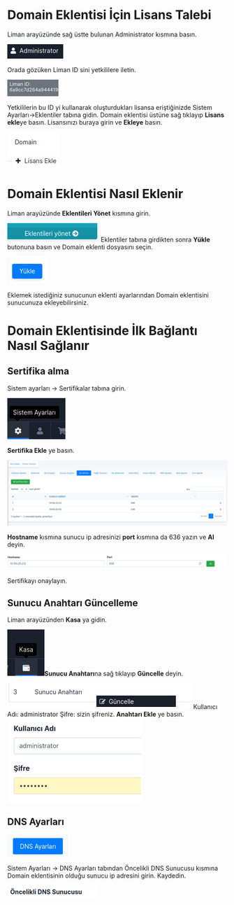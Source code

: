 # Domain Eklentisi İçin Lisans Talebi

Liman arayüzünde sağ üstte bulunan Administrator kısmına basın. 

<img src="./assets/13.png">

Orada gözüken Liman ID sini yetkililere iletin. 

<img src="./assets/14.png">

Yetkililerin bu ID yi kullanarak oluşturdukları lisansa eriştiğinizde Sistem Ayarları->Eklentiler tabına gidin. Domain eklentisi üstüne sağ tıklayıp **Lisans ekle**ye basın. Lisansınızı buraya girin ve **Ekleye** basın. 

<img src="./assets/3.png">

# Domain Eklentisi Nasıl Eklenir

Liman arayüzünde **Eklentileri Yönet** kısmına girin. 

<img src="./assets/1.png">Eklentiler tabına girdikten sonra **Yükle** butonuna basın ve Domain eklenti dosyasını seçin.

<img src="./assets/2.png"> 

Eklemek istediğiniz sunucunun eklenti ayarlarından Domain eklentisini sunucunuza ekleyebilirsiniz.

# Domain Eklentisinde İlk Bağlantı Nasıl Sağlanır



## Sertifika alma

Sistem ayarları -> Sertifikalar tabına girin.

<img src="./assets/4.png">

 **Sertifika Ekle** ye basın.

<img src="./assets/567.png">

**Hostname** kısmına sunucu ip adresinizi **port** kısmına da 636 yazın ve **Al** deyin. 

<img src="./assets/hostname.png">

Sertifikayı onaylayın.

## Sunucu Anahtarı Güncelleme

Liman arayüzünden **Kasa** ya gidin. 

<img src="./assets/8.png">**Sunucu Anahtarı**na sağ tıklayıp **Güncelle** deyin. 

<img src="./assets/9.png">Kullanıcı Adı: administrator Şifre: sizin şifreniz. **Anahtarı Ekle** ye basın.<img src="./assets/10.png">

## DNS Ayarları 

<img src="./assets/11.png">

Sistem Ayarları -> DNS Ayarları tabından Öncelikli DNS Sunucusu kısmına Domain eklentisinin olduğu sunucu ip adresini girin. Kaydedin.

<img src="./assets/12.png">











